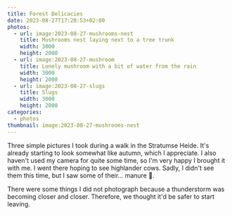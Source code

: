 ```yaml
---
title: Forest Delicacies
date: 2023-08-27T17:28:53+02:00
photos:
  - url: image:2023-08-27-mushrooms-nest
    title: Mushrooms nest laying next to a tree trunk
    width: 3000
    height: 2000
  - url: image:2023-08-27-mushroom
    title: Lonely mushroom with a bit of water from the rain
    width: 3000
    height: 2000
  - url: image:2023-08-27-slugs
    title: Slugs
    width: 3000
    height: 2000
categories:
  - photos
thumbnail: image:2023-08-27-mushrooms-nest
---
```


<style>
.fg-2023-08-27-forest-delicacies {
  grid-template-areas:
    "a b"
    "c c";
}

.fg-2023-08-27-forest-delicacies> *:nth-child(1) { grid-area: a; }
.fg-2023-08-27-forest-delicacies> *:nth-child(2) { grid-area: b; }
.fg-2023-08-27-forest-delicacies> *:nth-child(3) { grid-area: c; }
</style>

Three simple pictures I took during a walk in the Stratumse Heide. It's already starting
to look somewhat like autumn, which I appreciate. I also haven't used my camera for quite
some time, so I'm very happy I brought it with me. I went there hoping to see highlander cows.
Sadly, I didn't see them this time, but I saw some of their... manure 💩.

There were some things I did not photograph because a thunderstorm was becoming closer and closer.
Therefore, we thought it'd be safer to start leaving.
